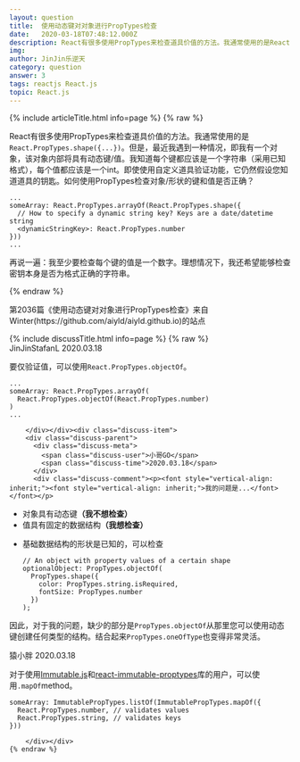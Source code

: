 ```yaml
---
layout: question
title:  使用动态键对对象进行PropTypes检查
date:   2020-03-18T07:48:12.000Z
description: React有很多使用PropTypes来检查道具价值的方法。我通常使用的是React.PropTypes.shape({...})。但是，最近我遇到一种情...
img: 
author: JinJin乐逆天
category: question
answer: 3
tags: reactjs React.js
topic: React.js
---
```

<div class="article-root">
  <div class="article">
    {% include articleTitle.html info=page %}
    {% raw %}
    <div class="article-content"><p><font style="vertical-align: inherit;"><font style="vertical-align: inherit;">React有很多使用PropTypes来检查道具价值的方法。</font><font style="vertical-align: inherit;">我通常使用的是</font></font><code>React.PropTypes.shape({...})</code><font style="vertical-align: inherit;"><font style="vertical-align: inherit;">。</font><font style="vertical-align: inherit;">但是，最近我遇到一种情况，即我有一个对象，该对象内部将具有动态键/值。</font><font style="vertical-align: inherit;">我知道每个键都应该是一个字符串（采用已知格式），每个值都应该是一个int。</font><font style="vertical-align: inherit;">即使使用自定义道具验证功能，它仍然假设您知道道具的钥匙。</font><font style="vertical-align: inherit;">如何使用PropTypes检查对象/形状的键和值是否正确？</font></font></p>

<pre><code>...<font></font>
someArray: React.PropTypes.arrayOf(React.PropTypes.shape({<font></font>
  // How to specify a dynamic string key? Keys are a date/datetime string<font></font>
  &lt;dynamicStringKey&gt;: React.PropTypes.number<font></font>
}))<font></font>
...<font></font>
</code></pre>

<p><font style="vertical-align: inherit;"><font style="vertical-align: inherit;">再说一遍：我至少要检查每个键的值是一个数字。</font><font style="vertical-align: inherit;">理想情况下，我还希望能够检查密钥本身是否为格式正确的字符串。</font></font></p></div>
    {% endraw %}
  </div>
  <p class="winter_mark">第2036篇《使用动态键对对象进行PropTypes检查》来自Winter(https://github.com/aiyld/aiyld.github.io)的站点</p>
  <div class="discuss-wrapper">
    {% include discussTitle.html info=page %}
    {% raw %}
    <div class="discuss-item">
        <div class="discuss-parent">
          <div class="discuss-meta">
            <span class="discuss-user">JinJinStafanL</span>
            <span class="discuss-time">2020.03.18</span>
          </div>
          <div class="discuss-comment"><p><font style="vertical-align: inherit;"><font style="vertical-align: inherit;">要仅验证值，可以使用</font></font><code>React.PropTypes.objectOf</code><font style="vertical-align: inherit;"><font style="vertical-align: inherit;">。</font></font></p>

<pre><code>...<font></font>
someArray: React.PropTypes.arrayOf(<font></font>
  React.PropTypes.objectOf(React.PropTypes.number)<font></font>
)<font></font>
...<font></font>
</code></pre></div>
        </div></div><div class="discuss-item">
        <div class="discuss-parent">
          <div class="discuss-meta">
            <span class="discuss-user">小哥GO</span>
            <span class="discuss-time">2020.03.18</span>
          </div>
          <div class="discuss-comment"><p><font style="vertical-align: inherit;"><font style="vertical-align: inherit;">我的问题是...</font></font></p>

<ul>
<li><font style="vertical-align: inherit;"><font style="vertical-align: inherit;">对象具有动态键</font></font><strong><font style="vertical-align: inherit;"><font style="vertical-align: inherit;">（我不想检查）</font></font></strong></li>
<li><font style="vertical-align: inherit;"><font style="vertical-align: inherit;">值具有固定的数据结构</font></font><strong><font style="vertical-align: inherit;"><font style="vertical-align: inherit;">（我想检查）</font></font></strong></li>
<li><p><font style="vertical-align: inherit;"><font style="vertical-align: inherit;">基础数据结构的形状是已知的，可以检查</font></font></p>

<pre><code>// An object with property values of a certain shape<font></font>
optionalObject: PropTypes.objectOf(<font></font>
  PropTypes.shape({<font></font>
    color: PropTypes.string.isRequired,<font></font>
    fontSize: PropTypes.number<font></font>
  })<font></font>
);<font></font>
</code></pre></li>
</ul>

<p><font style="vertical-align: inherit;"><font style="vertical-align: inherit;">因此，对于我的问题，缺少的部分是</font></font><code>PropTypes.objectOf</code><font style="vertical-align: inherit;"><font style="vertical-align: inherit;">从那里您可以使用动态键创建任何类型的结构。</font><font style="vertical-align: inherit;">结合起来</font></font><code>PropTypes.oneOfType</code><font style="vertical-align: inherit;"><font style="vertical-align: inherit;">也变得非常灵活。</font></font></p></div>
        </div></div><div class="discuss-item">
        <div class="discuss-parent">
          <div class="discuss-meta">
            <span class="discuss-user">猿小胖</span>
            <span class="discuss-time">2020.03.18</span>
          </div>
          <div class="discuss-comment"><p><font style="vertical-align: inherit;"><font style="vertical-align: inherit;">对于使用</font></font><a href="https://facebook.github.io/immutable-js/docs/#/Map" rel="nofollow noreferrer"><font style="vertical-align: inherit;"><font style="vertical-align: inherit;">Immutable.js</font></font></a><font style="vertical-align: inherit;"><font style="vertical-align: inherit;">和</font></font><a href="https://github.com/HurricaneJames/react-immutable-proptypes/issues/22" rel="nofollow noreferrer"><font style="vertical-align: inherit;"><font style="vertical-align: inherit;">react-immutable-proptypes</font></font></a><font style="vertical-align: inherit;"><font style="vertical-align: inherit;">库的用户，可以使用</font></font><code>.mapOf</code><font style="vertical-align: inherit;"><font style="vertical-align: inherit;">method。</font></font></p>

<pre><code>someArray: ImmutablePropTypes.listOf(ImmutablePropTypes.mapOf({<font></font>
  React.PropTypes.number, // validates values<font></font>
  React.PropTypes.string, // validates keys<font></font>
}))<font></font>
</code></pre></div>
        </div></div>
    {% endraw %}
  </div>
<div>
